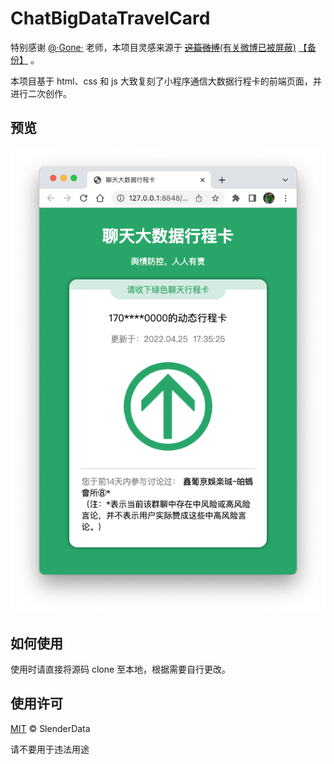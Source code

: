 # ChatBigDataTravelCard

特别感谢 [@·Gone·](https://weibo.com/u/2881197961) 老师，本项目灵感来源于 [~~这篇微博~~(有关微博已被屏蔽)](https://weibo.com/2881197961/LkEoLyCnP) [【备份】](weibo_backups/weibo_backups.md) 。

本项目基于 html、css 和 js 大致复刻了小程序通信大数据行程卡的前端页面，并进行二次创作。

## 预览

![preview](preview.png)

## 如何使用

使用时请直接将源码 clone 至本地，根据需要自行更改。

## 使用许可

[MIT](LICENSE) © SlenderData

请不要用于违法用途
